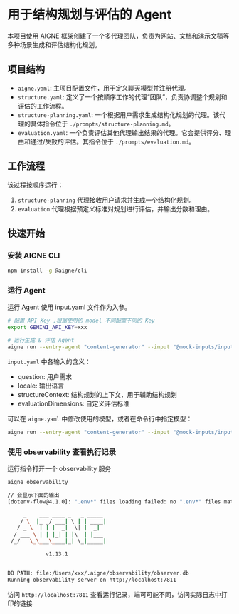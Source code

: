 # 用于结构规划与评估的 Agent

本项目使用 AIGNE 框架创建了一个多代理团队，负责为网站、文档和演示文稿等多种场景生成和评估结构化规划。

## 项目结构

-   `aigne.yaml`: 主项目配置文件，用于定义聊天模型并注册代理。
-   `structure.yaml`: 定义了一个按顺序工作的代理“团队”，负责协调整个规划和评估的工作流程。
-   `structure-planning.yaml`: 一个根据用户需求生成结构化规划的代理。该代理的具体指令位于 `./prompts/structure-planning.md`。
-   `evaluation.yaml`: 一个负责评估其他代理输出结果的代理。它会提供评分、理由和通过/失败的评估。其指令位于 `./prompts/evaluation.md`。
## 工作流程

该过程按顺序运行：
1.  `structure-planning` 代理接收用户请求并生成一个结构化规划。
3.  `evaluation` 代理根据预定义标准对规划进行评估，并输出分数和理由。

## 快速开始

### 安装 AIGNE CLI

```bash
npm install -g @aigne/cli
```

### 运行 Agent

运行 Agent 使用 input.yaml 文件作为入参。

```bash
# 配置 API Key ,根据使用的 model 不同配置不同的 Key
export GEMINI_API_KEY=xxx

# 运行生成 & 评估 Agent
aigne run --entry-agent "content-generator" --input "@mock-inputs/input.yaml" --input-evaluationDimensions "@prompts/structure-evaluation-dimensions.md" --format yaml
```

`input.yaml` 中各输入的含义：

- question: 用户需求
- locale: 输出语言
- structureContext: 结构规划的上下文，用于辅助结构规划
- evaluationDimensions: 自定义评估标准

可以在 `aigne.yaml` 中修改使用的模型，或者在命令行中指定模型：

```bash
aigne run --entry-agent "content-generator" --input "@mock-inputs/input.yaml" --input-evaluationDimensions "@prompts/structure-evaluation-dimensions.md" --format yaml --model openai:gpt-4o
```

### 使用 observability 查看执行记录

运行指令打开一个 observability 服务

```bash 
aigne observability

// 会显示下面的输出
[dotenv-flow@4.1.0]: ".env*" files loading failed: no ".env*" files matching pattern ".env[.node_env][.local]" in "/Users/xxx/arcblock/code/pages-kit/packages/pages-kit-agents/aigne" dir undefined

     _    ___ ____ _   _ _____
    / \  |_ _/ ___| \ | | ____|
   / _ \  | | |  _|  \| |  _|
  / ___ \ | | |_| | |\  | |___
 /_/   \_\___\____|_| \_|_____|

            v1.13.1


DB PATH: file:/Users/xxx/.aigne/observability/observer.db
Running observability server on http://localhost:7811
```

访问 `http://localhost:7811` 查看运行记录，端可可能不同，访问实际日志中打印的链接 